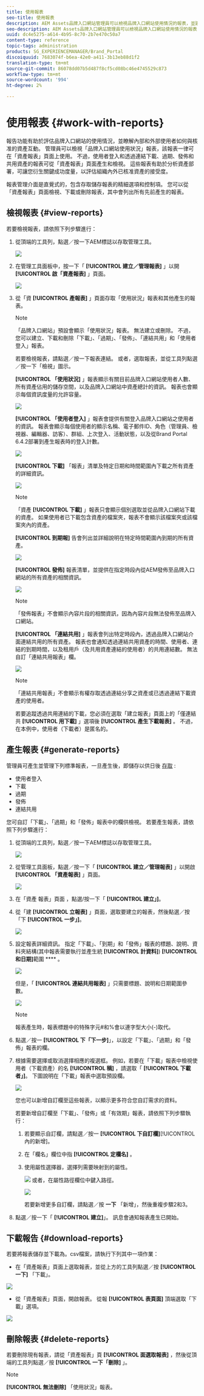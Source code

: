 ```yaml
---
title: 使用報表
seo-title: 使用報表
description: AEM Assets品牌入口網站管理員可以檢視品牌入口網站使用情況的報表，並建立、管理及檢視透過品牌入口網站分享的資產下載、過期、發佈及連結相關的報表。
seo-description: AEM Assets品牌入口網站管理員可以檢視品牌入口網站使用情況的報表，並建立、管理及檢視透過品牌入口網站分享的資產下載、過期、發佈及連結相關的報表。
uuid: dc4e5275-a614-4b95-8c70-2b7e470c50a7
content-type: reference
topic-tags: administration
products: SG_EXPERIENCEMANAGER/Brand_Portal
discoiquuid: 7683074f-b6ea-42e0-a411-3b13eb88d1f2
translation-type: tm+mt
source-git-commit: 86078dd07b5d487f8cf5cd08bc46e4745529c873
workflow-type: tm+mt
source-wordcount: '994'
ht-degree: 2%

---
```



# 使用報表 {#work-with-reports}

報告功能有助於評估品牌入口網站的使用情況，並瞭解內部和外部使用者如何與核准的資產互動。 管理員可以檢視「品牌入口網站使用狀況」報表，該報表一律可在「資產報表」頁面上使用。 不過，使用者登入和透過連結下載、過期、發佈和共用資產的報表可從「資產報表」頁面產生和檢視。 這些報表有助於分析資產部署，可讓您衍生關鍵成功度量，以評估組織內外已核准資產的接受度。

報表管理介面是直覺式的，包含存取儲存報表的精細選項和控制項。 您可以從「資產報表」頁面檢視、下載或刪除報表，其中會列出所有先前產生的報表。

## 檢視報表 {#view-reports}

若要檢視報表，請依照下列步驟進行：

1. 從頂端的工具列，點選／按一下AEM標誌以存取管理工具。

   ![](assets/aemlogo.png)

1. 在管理工具面板中，按一下「 **[!UICONTROL 建立／管理報表]** 」以開 **[!UICONTROL 啟「資產報表]** 」頁面。

   ![](assets/access-asset-reports.png)

1. 從「資 **[!UICONTROL 產報表]** 」頁面存取「使用狀況」報表和其他產生的報表。

   >[!NOTE]
   >
   >「品牌入口網站」預設會顯示「使用狀況」報表。 無法建立或刪除。 不過，您可以建立、下載和刪除「下載」、「過期」、「發佈」、「連結共用」和「使用者登入」報表。

   若要檢視報表，請點選／按一下報表連結。 或者，選取報表，並從工具列點選／按一下「檢視」圖示。

   **[!UICONTROL 「使用狀況]** 」報表顯示有關目前品牌入口網站使用者人數、所有資產佔用的儲存空間，以及品牌入口網站中資產總計的資訊。 報表也會顯示每個資訊度量的允許容量。

   ![](assets/usage-report.png)

   **[!UICONTROL 「使用者登入]** 」報表會提供有關登入品牌入口網站之使用者的資訊。 報表會顯示每個使用者的顯示名稱、電子郵件ID、角色（管理員、檢視器、編輯器、訪客）、群組、上次登入、活動狀態，以及從Brand Portal 6.4.2部署到產生報表時的登入計數。

   ![](assets/user-logins.png)

   **[!UICONTROL 下載]** 「報表」清單及特定日期和時間範圍內下載之所有資產的詳細資訊。

   ![](assets/download-report.png)

   >[!NOTE]
   >
   >「資產 **[!UICONTROL 下載]** 」報表只會顯示個別選取並從品牌入口網站下載的資產。 如果使用者已下載包含資產的檔案夾，報表不會顯示該檔案夾或該檔案夾內的資產。

   **[!UICONTROL 到期報]** 告會列出並詳細說明在特定時間範圍內到期的所有資產。

   ![](assets/expiration-report.png)

   **[!UICONTROL 發佈]** 報表清單，並提供在指定時段內從AEM發佈至品牌入口網站的所有資產的相關資訊。

   ![](assets/publish-report.png)

   >[!NOTE]
   >
   >「發佈報表」不會顯示內容片段的相關資訊，因為內容片段無法發佈至品牌入口網站。

   **[!UICONTROL 「連結共用]** 」報表會列出特定時段內，透過品牌入口網站介面連結共用的所有資產。 報表也會通知透過連結共用資產的時間、使用者、連結的到期時間，以及租用戶（及共用資產連結的使用者）的共用連結數。 無法自訂「連結共用報表」欄。

   ![](assets/link-share-report.png)

   >[!NOTE]
   >
   >「連結共用報表」不會顯示有權存取透過連結分享之資產或已透過連結下載資產的使用者。
   >
   >
   >若要追蹤透過共用連結的下載，您必須在選取「建立報表」頁面上的「僅連結共 **[!UICONTROL 用下載]** 」選項後 **[!UICONTROL 產生下載報表]** 。 不過，在本例中，使用者（下載者）是匿名的。

## 產生報表 {#generate-reports}

管理員可產生並管理下列標準報表，一旦產生後，即儲存以供日後 [存取](../using/brand-portal-reports.md#main-pars-header) :

* 使用者登入
* 下載
* 過期
* 發佈
* 連結共用

您可自訂「下載」、「過期」和「發佈」報表中的欄供檢視。 若要產生報表，請依照下列步驟進行：

1. 從頂端的工具列，點選／按一下AEM標誌以存取管理工具。

   ![](assets/aemlogo.png)

1. 從管理工具面板，點選／按一下「 **[!UICONTROL 建立／管理報表]** 」以開啟 **[!UICONTROL 「資產報表]** 」頁面。

   ![](assets/asset-reports.png)

1. 在「資產 報表」頁面 ，點選/按一下「 **[!UICONTROL 建立」]**。
1. 從「建 **[!UICONTROL 立報表]** 」頁面，選取要建立的報表，然後點選／按「下 **[!UICONTROL 一步」]**。

   ![](assets/crete-report.png)

1. 設定報表詳細資訊。 指定「下載」、「到期」和「發佈」報表的標題、說明、資料夾結構(其中報表需要執行並產生統 **[!UICONTROL 計資料]**) **[!UICONTROL 和日期]**&#x200B;範圍 **** 。

   ![](assets/create-report-page.png)

   但是，「 **[!UICONTROL 連結共用報表]** 」只需要標題、說明和日期範圍參數。

   ![](assets/create-link-share-report.png)

   >[!NOTE]
   >
   >報表產生時，報表標題中的特殊字元#和%會以連字型大小(-)取代。

1. 點選／按一 **[!UICONTROL 下「下一步]**」，以設定「下載」、「過期」和「發佈」報表的欄。
1. 根據需要選擇或取消選擇相應的複選框。 例如，若要在「下載」報表中檢視使用者（下載資產）的名 **[!UICONTROL 稱]** ，請選取「 **[!UICONTROL 下載者」]**。 下圖說明在「下載」報表中選取預設欄。

   ![](assets/createdownloadreport.png)

   您也可以新增自訂欄至這些報表，以顯示更多符合您自訂需求的資料。

   若要新增自訂欄至「下載」、「發佈」或「有效期」報表，請依照下列步驟執行：

   1. 若要顯示自訂欄，請點選／按一 **[!UICONTROL 下自訂欄]**[!UICONTROL 內的新增]。
   1. 在「欄名」欄位中指 **[!UICONTROL 定欄名]** 。
   1. 使用屬性選擇器，選擇列需要映射到的屬性。

      ![](assets/property-picker.png)
或者，在屬性路徑欄位中鍵入路徑。

      ![](assets/property-path.png)

      若要新增更多自訂欄，請點選／按 **一下** 「新增」，然後重複步驟2和3。

1. 點選／按一下「 **[!UICONTROL 建立]**」。 訊息會通知報表產生已開始。

## 下載報告 {#download-reports}

若要將報表儲存並下載為。csv檔案，請執行下列其中一項作業：

* 在「資產報表」頁面上選取報表，並從上方的工具列點選／按 **[!UICONTROL 一下]** 「下載」。

![](assets/download-asset-report.png)

* 從「資產報表」頁面，開啟報表。 從報 **[!UICONTROL 表頁面]** 頂端選取「下載」選項。

![](assets/download-report-fromwithin.png)

## 刪除報表 {#delete-reports}

若要刪除現有報表，請從「資產報表」頁 **[!UICONTROL 面選取報表]** ，然後從頂端的工具列點選／按 **[!UICONTROL 一下「刪除]** 」。

>[!NOTE]
>
>**[!UICONTROL 無法刪除]** 「使用狀況」報表。
